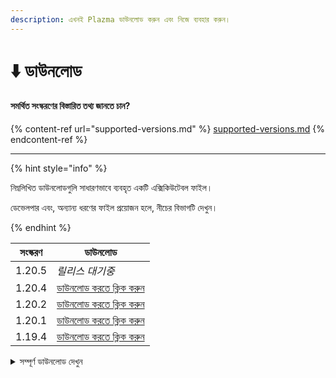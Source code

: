 ```yaml
---
description: এখনই Plazma ডাউনলোড করুন এবং নিজে ব্যবহার করুন।
---
```


# ⬇️ ডাউনলোড

#### সমর্থিত সংস্করণের বিস্তারিত তথ্য জানতে চান?

{% content-ref url="supported-versions.md" %}
[supported-versions.md](supported-versions.md)
{% endcontent-ref %}

***

{% hint style="info" %}

নিম্নলিখিত ডাউনলোডগুলি সাধারণভাবে ব্যবহৃত একটি এক্সিকিউটেবল ফাইল।

ডেভেলপার এবং, অন্যান্য ধরণের ফাইল প্রয়োজন হলে, নীচের বিভাগটি দেখুন।

{% endhint %}

<table data-view="cards">
    <thead>
        <tr>
            <th>সংস্করণ</th>
            <th>ডাউনলোড</th>
        </tr>
    </thead>
    <tbody>
        <tr>
            <td>1.20.5</td>
            <td><em>릴리스 대기중</em></td>
        </tr>
        <tr>
            <td>1.20.4</td>
            <td><a href="https://github.com/PlazmaMC/Plazma/releases/download/build/1.20.4/latest/plazma-paperclip-1.20.4-R0.1-SNAPSHOT-reobf.jar">ডাউনলোড করতে ক্লিক করুন</a></td>
        </tr>
        <tr>
            <td>1.20.2</td>
            <td><a href="https://github.com/PlazmaMC/Plazma/releases/download/build/1.20.2/latest/plazma-paperclip-1.20.2-R0.1-SNAPSHOT-reobf.jar">ডাউনলোড করতে ক্লিক করুন</a></td>
        </tr>
        <tr>
            <td>1.20.1</td>
            <td><a href="https://github.com/PlazmaMC/Plazma/releases/download/build/1.20.1/latest/plazma-paperclip-1.20.1-R0.1-SNAPSHOT-reobf.jar">ডাউনলোড করতে ক্লিক করুন</a></td>
        </tr>
        <tr>
            <td>1.19.4</td>
            <td><a href="https://github.com/PlazmaMC/Plazma/releases/download/build/1.19.4/latest/plazma-paperclip-1.19.4-R0.1-SNAPSHOT-reobf.jar">ডাউনলোড করতে ক্লিক করুন</a></td>
        </tr>
    </tbody>
</table>

<details>
<summary>সম্পূর্ণ ডাউনলোড দেখুন</summary>

| সংস্করণ |                                   [RP](#user-content-fn-1)[^1]                                  |                                   [MP](#user-content-fn-2)[^2]                                   |                                  [RB](#user-content-fn-3)[^3]                                 |                                  [MB](#user-content-fn-4)[^4]                                  |
| :-----: | :-------------------------------------------------------------------------------------------------------------------------------------------------: | :--------------------------------------------------------------------------------------------------------------------------------------------------: | :-----------------------------------------------------------------------------------------------------------------------------------------------: | :------------------------------------------------------------------------------------------------------------------------------------------------: |
|  1.20.5 |                                                                  _রিলিস অপেক্ষারত_                                                                  |                                                                   _রিলিস অপেক্ষারত_                                                                  |                                                                 _রিলিস অপেক্ষারত_                                                                 |                                                                  _রিলিস অপেক্ষারত_                                                                 |
|  1.20.4 | [ডাউনলোড করতে ক্লিক করুন](https://github.com/PlazmaMC/Plazma/releases/download/build/1.19.4/latest/plazma-paperclip-1.20.4-R0.1-SNAPSHOT-reobf.jar) | [ডাউনলোড করতে ক্লিক করুন](https://github.com/PlazmaMC/Plazma/releases/download/build/1.19.4/latest/plazma-paperclip-1.20.4-R0.1-SNAPSHOT-mojmap.jar) | [ডাউনলোড করতে ক্লিক করুন](https://github.com/PlazmaMC/Plazma/releases/download/build/1.19.4/latest/plazma-bundler-1.20.4-R0.1-SNAPSHOT-reobf.jar) | [ডাউনলোড করতে ক্লিক করুন](https://github.com/PlazmaMC/Plazma/releases/download/build/1.19.4/latest/plazma-bundler-1.20.4-R0.1-SNAPSHOT-mojmap.jar) |
|  1.20.2 | [ডাউনলোড করতে ক্লিক করুন](https://github.com/PlazmaMC/Plazma/releases/download/build/1.19.4/latest/plazma-paperclip-1.20.2-R0.1-SNAPSHOT-reobf.jar) | [ডাউনলোড করতে ক্লিক করুন](https://github.com/PlazmaMC/Plazma/releases/download/build/1.19.4/latest/plazma-paperclip-1.20.2-R0.1-SNAPSHOT-mojmap.jar) | [ডাউনলোড করতে ক্লিক করুন](https://github.com/PlazmaMC/Plazma/releases/download/build/1.19.4/latest/plazma-bundler-1.20.2-R0.1-SNAPSHOT-reobf.jar) | [ডাউনলোড করতে ক্লিক করুন](https://github.com/PlazmaMC/Plazma/releases/download/build/1.19.4/latest/plazma-bundler-1.20.2-R0.1-SNAPSHOT-mojmap.jar) |
|  1.20.1 | [ডাউনলোড করতে ক্লিক করুন](https://github.com/PlazmaMC/Plazma/releases/download/build/1.19.4/latest/plazma-paperclip-1.20.1-R0.1-SNAPSHOT-reobf.jar) | [ডাউনলোড করতে ক্লিক করুন](https://github.com/PlazmaMC/Plazma/releases/download/build/1.19.4/latest/plazma-paperclip-1.20.1-R0.1-SNAPSHOT-mojmap.jar) | [ডাউনলোড করতে ক্লিক করুন](https://github.com/PlazmaMC/Plazma/releases/download/build/1.19.4/latest/plazma-bundler-1.20.1-R0.1-SNAPSHOT-reobf.jar) | [ডাউনলোড করতে ক্লিক করুন](https://github.com/PlazmaMC/Plazma/releases/download/build/1.19.4/latest/plazma-bundler-1.20.1-R0.1-SNAPSHOT-mojmap.jar) |
|  1.19.4 | [ডাউনলোড করতে ক্লিক করুন](https://github.com/PlazmaMC/Plazma/releases/download/build/1.19.4/latest/plazma-paperclip-1.19.4-R0.1-SNAPSHOT-reobf.jar) | [ডাউনলোড করতে ক্লিক করুন](https://github.com/PlazmaMC/Plazma/releases/download/build/1.19.4/latest/plazma-paperclip-1.19.4-R0.1-SNAPSHOT-mojmap.jar) | [ডাউনলোড করতে ক্লিক করুন](https://github.com/PlazmaMC/Plazma/releases/download/build/1.19.4/latest/plazma-bundler-1.19.4-R0.1-SNAPSHOT-reobf.jar) | [ডাউনলোড করতে ক্লিক করুন](https://github.com/PlazmaMC/Plazma/releases/download/build/1.19.4/latest/plazma-bundler-1.19.4-R0.1-SNAPSHOT-mojmap.jar) |

</details>
